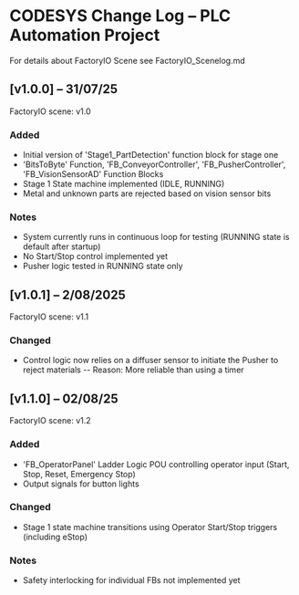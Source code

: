 # CODESYS Change Log – PLC Automation Project

For details about FactoryIO Scene see FactoryIO\_Scenelog.md

## \[v1.0.0] – 31/07/25

FactoryIO scene: v1.0

### Added

* Initial version of 'Stage1\_PartDetection' function block for stage one
* 'BitsToByte' Function, 'FB\_ConveyorController', 'FB\_PusherController', 'FB\_VisionSensorAD' Function Blocks
* Stage 1 State machine implemented (IDLE, RUNNING)
* Metal and unknown parts are rejected based on vision sensor bits



### Notes

* System currently runs in continuous loop for testing (RUNNING state is default after startup)
* No Start/Stop control implemented yet
* Pusher logic tested in RUNNING state only



## \[v1.0.1] – 2/08/2025

FactoryIO scene: v1.1

### Changed

* Control logic now relies on a diffuser sensor to initiate the Pusher to reject materials
  -- Reason: More reliable than using a timer



## \[v1.1.0] – 02/08/25

FactoryIO scene: v1.2

### Added

* 'FB\_OperatorPanel' Ladder Logic POU controlling operator input (Start, Stop, Reset, Emergency Stop)
* Output signals for button lights



### Changed

* Stage 1 state machine transitions using Operator Start/Stop triggers (including eStop)



### Notes

* Safety interlocking for individual FBs not implemented yet



